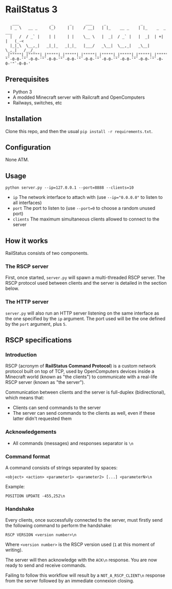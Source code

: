 # RailStatus 3

       ___              _       _      ___     _               _                    
      | _ \   __ _     (_)     | |    / __|   | |_    __ _    | |_    _  _     ___  
      |   /  / _` |    | |     | |    \__ \   |  _|  / _` |   |  _|  | +| |   (_-<  
      |_|_\  \__,_|   _|_|_   _|_|_   |___/   _\__|  \__,_|   _\__|   \_,_|   /__/_  
    _|"""""|_|"""""|_|"""""|_|"""""|_|"""""|_|"""""|_|"""""|_|"""""|_|"""""|_|"""""|
    "`-0-0-'"`-0-0-'"`-0-0-'"`-0-0-'"`-0-0-'"`-0-0-'"`-0-0-'"`-0-0-'"`-0-0-'"`-0-0-'

## Prerequisites

  - Python 3
  - A modded Minecraft server with Railcraft and OpenComputers
  - Railways, switches, etc

## Installation

Clone this repo, and then the usual `pip install -r requirements.txt`.

## Configuration

None ATM.

## Usage

    python server.py --ip=127.0.0.1 --port=8888 --clients=10

  - `ip` The network interface to attach with (use `--ip="0.0.0.0"` to listen to all interfaces)
  - `port` The port to listen to (use `--port=0` to choose a random unused port)
  - `clients` The maximum simultaneous clients allowed to connect to the server

## How it works

RailStatus consists of two components.

### The RSCP server

First, once started, `server.py` will spawn a multi-threaded RSCP server. The RSCP protocol used between clients
and the server is detailed in the section below.

### The HTTP server

`server.py` will also run an HTTP server listening on the same interface as the one specified by the `ip` argument. The
port used will be the one defined by the `port` argument, plus `5`.

## RSCP specifications

### Introduction

RSCP (acronym of **RailStatus Command Protocol**) is a custom network protocol built on top of TCP, used by OpenComputers
devices inside a Minecraft world (known as "the clients") to communicate with a real-life RSCP server (known as "the server").

Communication between clients and the server is full-duplex (bidirectional), which means that:

  - Clients can send commands to the server
  - The server can send commands to the clients as well, even if these latter didn't requested them

### Acknowledgements

  - All commands (messages) and responses separator is `\n`
 
### Command format

A command consists of strings separated by spaces:

    <object> <action> <parameter1> <parameter2> [...] <parameterN>\n

Example:

    POSITION UPDATE -455,252\n

### Handshake

Every clients, once successfully connected to the server, must firstly send the following command to perform the handshake:

    RSCP VERSION <version number>\n

Where `<version number>` is the RSCP version used (`1` at this moment of writing).

The server will then acknowledge with the `ACK\n` response. You are now ready to send and receive commands.

Failing to follow this workflow will result by a `NOT_A_RSCP_CLIENT\n` response from the server followed by an immediate connexion
closing.